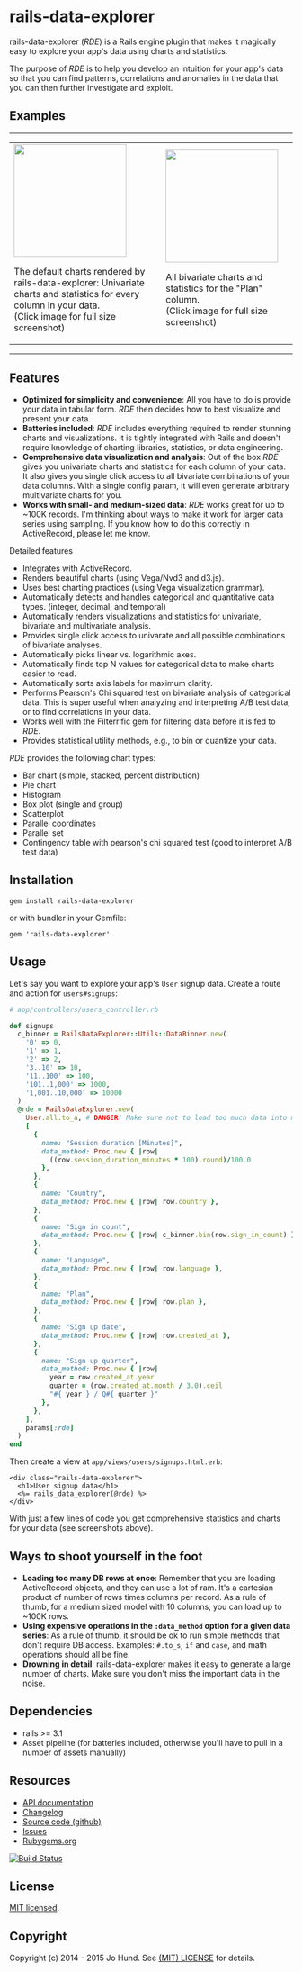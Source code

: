 # rails-data-explorer

rails-data-explorer (*RDE*) is a Rails engine plugin that makes it magically
easy to explore your app's data using charts and statistics.

The purpose of *RDE* is to help you develop an intuition for your app's data
so that you can find patterns, correlations and anomalies in the data that
you can then further investigate and exploit.



## Examples

***

<table>
  <tr>
    <td>
      <a href="https://raw.githubusercontent.com/jhund/rails-data-explorer/master/doc/rails-data-explorer-screenshot-all-univariate.png"><img src="https://github.com/jhund/rails-data-explorer/blob/master/doc/rails-data-explorer-screenshot-all-univariate.png" width="200" ></a>
      <p>
        The default charts rendered by rails-data-explorer: Univariate charts and
        statistics for every column in your data.
        <br/>
        (Click image for full size screenshot)
      </p>
    </td>
    <td>
      <a href="https://raw.githubusercontent.com/jhund/rails-data-explorer/master/doc/rails-data-explorer-screenshot-plan-bivariate.png"><img src="https://github.com/jhund/rails-data-explorer/blob/master/doc/rails-data-explorer-screenshot-plan-bivariate.png" width="200" ></a>
      <p>
        All bivariate charts and statistics for the "Plan" column.
        <br/>
        (Click image for full size screenshot)
      </p>
    </td>
  <tr/>
<table>

***



## Features

* **Optimized for simplicity and convenience**: All you have to do is provide
  your data in tabular form. *RDE* then decides how to best visualize and
  present your data.
* **Batteries included**: *RDE* includes everything required to render stunning
  charts and visualizations. It is tightly integrated with Rails and doesn't
  require knowledge of charting libraries, statistics, or data engineering.
* **Comprehensive data visualization and analysis**: Out of the box *RDE*
  gives you univariate charts and statistics for each column of your data. It
  also gives you single click access to all bivariate combinations
  of your data columns. With a single config param, it will even generate
  arbitrary multivariate charts for you.
* **Works with small- and medium-sized data**: *RDE* works great for up to ~100K records.
  I'm thinking about ways to make it work for larger data series using sampling.
  If you know how to do this correctly in ActiveRecord, please let me know.

Detailed features

* Integrates with ActiveRecord.
* Renders beautiful charts (using Vega/Nvd3 and d3.js).
* Uses best charting practices (using Vega visualization grammar).
* Automatically detects and handles categorical and quantitative data types.
  (integer, decimal, and temporal)
* Automatically renders visualizations and statistics for univariate, bivariate
  and multivariate analysis.
* Provides single click access to univarate and all possible combinations of
  bivariate analyses.
* Automatically picks linear vs. logarithmic axes.
* Automatically finds top N values for categorical data to make charts easier
  to read.
* Automatically sorts axis labels for maximum clarity.
* Performs Pearson's Chi squared test on bivariate analysis of categorical data.
  This is super useful when analyzing and interpreting A/B test data, or to find
  correlations in your data.
* Works well with the Filterrific gem for filtering data before it is fed to
  *RDE*.
* Provides statistical utility methods, e.g., to bin or quantize your data.

*RDE* provides the following chart types:

* Bar chart (simple, stacked, percent distribution)
* Pie chart
* Histogram
* Box plot (single and group)
* Scatterplot
* Parallel coordinates
* Parallel set
* Contingency table with pearson's chi squared test (good to interpret A/B test data)



## Installation

`gem install rails-data-explorer`

or with bundler in your Gemfile:

`gem 'rails-data-explorer'`



## Usage

Let's say you want to explore your app's `User` signup data. Create a route and
action for `users#signups`:

~~~ ruby
# app/controllers/users_controller.rb

def signups
  c_binner = RailsDataExplorer::Utils::DataBinner.new(
    '0' => 0,
    '1' => 1,
    '2' => 2,
    '3..10' => 10,
    '11..100' => 100,
    '101..1,000' => 1000,
    '1,001..10,000' => 10000
  )
  @rde = RailsDataExplorer.new(
    User.all.to_a, # DANGER! Make sure not to load too much data into memory!
    [
      {
        name: "Session duration [Minutes]",
        data_method: Proc.new { |row|
          ((row.session_duration_minutes * 100).round)/100.0
        },
      },
      {
        name: "Country",
        data_method: Proc.new { |row| row.country },
      },
      {
        name: "Sign in count",
        data_method: Proc.new { |row| c_binner.bin(row.sign_in_count) },
      },
      {
        name: "Language",
        data_method: Proc.new { |row| row.language },
      },
      {
        name: "Plan",
        data_method: Proc.new { |row| row.plan },
      },
      {
        name: "Sign up date",
        data_method: Proc.new { |row| row.created_at },
      },
      {
        name: "Sign up quarter",
        data_method: Proc.new { |row|
          year = row.created_at.year
          quarter = (row.created_at.month / 3.0).ceil
          "#{ year } / Q#{ quarter }"
        },
      },
    ],
    params[:rde]
  )
end
~~~

Then create a view at `app/views/users/signups.html.erb`:

~~~erb
<div class="rails-data-explorer">
  <h1>User signup data</h1>
  <%= rails_data_explorer(@rde) %>
</div>
~~~

With just a few lines of code you get comprehensive statistics and charts for
your data (see screenshots above).



## Ways to shoot yourself in the foot

* **Loading too many DB rows at once**: Remember that you are loading ActiveRecord
  objects, and they can use a lot of ram. It's a cartesian product of number of
  rows times columns per record. As a rule of thumb, for a medium sized model with
  10 columns, you can load up to ~100K rows.
* **Using expensive operations in the `:data_method` option for a given data series**:
  As a rule of thumb, it should be ok to run simple methods that don't require
  DB access. Examples: `#.to_s`, `if` and `case`, and math operations should all
  be fine.
* **Drowning in detail**: rails-data-explorer makes it easy to generate a large
  number of charts. Make sure you don't miss the important data in the noise.



## Dependencies

* rails >= 3.1
* Asset pipeline (for batteries included, otherwise you'll have to pull in a number of assets manually)



## Resources

* [API documentation](http://www.rubydoc.info/gems/rails-data-explorer/)
* [Changelog](https://github.com/jhund/rails-data-explorer/blob/master/CHANGELOG.md)
* [Source code (github)](https://github.com/jhund/rails-data-explorer)
* [Issues](https://github.com/jhund/rails-data-explorer/issues)
* [Rubygems.org](http://rubygems.org/gems/rails-data-explorer)

[![Build Status](https://travis-ci.org/jhund/rails-data-explorer.svg?branch=master)](https://travis-ci.org/jhund/rails-data-explorer)



## License

[MIT licensed](https://github.com/jhund/rails-data-explorer/blob/master/MIT-LICENSE).



## Copyright

Copyright (c) 2014 - 2015 Jo Hund. See [(MIT) LICENSE](https://github.com/jhund/rails-data-explorer/blob/master/MIT-LICENSE) for details.
